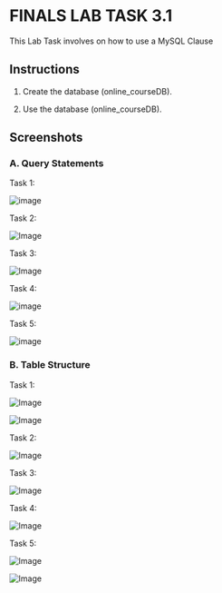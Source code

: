 # FINALS LAB TASK 3.1
This Lab Task involves on how to use a MySQL Clause 

## Instructions

1. Create the database (online_courseDB).
   
2. Use the database (online_courseDB).



## Screenshots
### A. Query Statements

Task 1: 

![image](https://github.com/user-attachments/assets/456b1a00-2dba-43c0-a559-cd2dbf4fd5ec)

Task 2:

![Image](https://github.com/user-attachments/assets/d928e537-c495-415d-a018-26cfcda210b9)

Task 3:

![Image](https://github.com/user-attachments/assets/8c98fa2a-0f2b-4e14-889f-86d410d0725e)

Task 4:

![image](https://github.com/user-attachments/assets/a222a596-b17e-4f4f-aa64-f809a36dd94c)

Task 5:

![image](https://github.com/user-attachments/assets/3e5065b8-1911-49b5-a15a-1761137bc713)


### B. Table Structure

Task 1:

![Image](https://github.com/user-attachments/assets/39e0f910-e5bd-4b3f-b4ec-4f1325a9e9de)

![Image](https://github.com/user-attachments/assets/7c8827e4-acab-4fee-96b7-642a6d19ee29)

Task 2:

![Image](https://github.com/user-attachments/assets/766e301d-7fb4-4706-90e9-afd38f3b3881)

Task 3:

![Image](https://github.com/user-attachments/assets/91f71514-b749-43ef-8ace-6bfb56150243)

Task 4:

![Image](https://github.com/user-attachments/assets/02613684-2942-4c33-8a1c-bc8cee36af67)

Task 5:

![Image](https://github.com/user-attachments/assets/757cf35a-9ea1-446b-a8d2-d88d30416917)

![Image](https://github.com/user-attachments/assets/2d4d8747-bb72-4403-8dad-5535927e690d)
